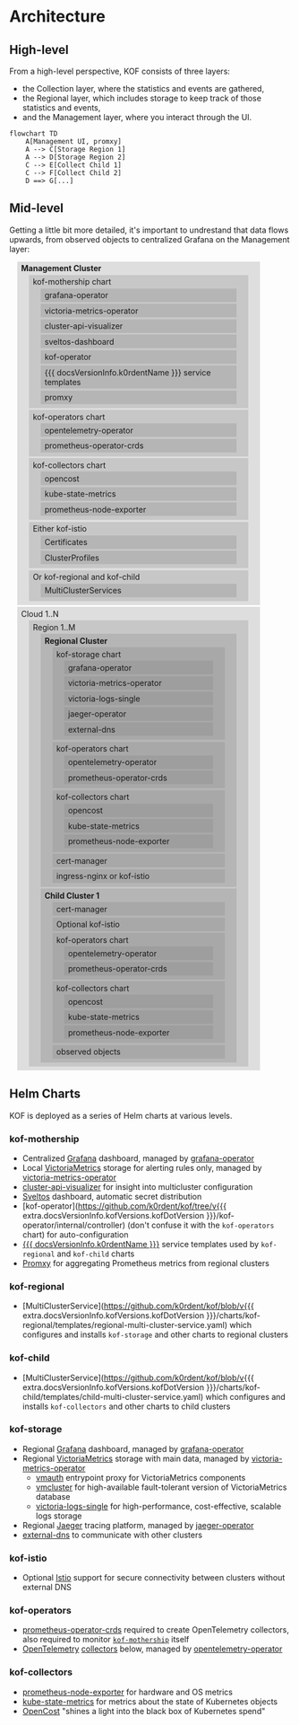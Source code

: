 # Architecture

## High-level

From a high-level perspective, KOF consists of three layers:

* the Collection layer, where the statistics and events are gathered,
* the Regional layer, which includes storage to keep track of those statistics and events,
* and the Management layer, where you interact through the UI.

```mermaid
flowchart TD
    A[Management UI, promxy] 
    A --> C[Storage Region 1]
    A --> D[Storage Region 2]
    C --> E[Collect Child 1]
    C --> F[Collect Child 2]
    D ==> G[...]
```

## Mid-level

Getting a little bit more detailed, it's important to undrestand that data flows upwards,
from observed objects to centralized Grafana on the Management layer:

<!--

To update the diagram:
* Update the indented text below.
* Copy/paste it to https://codepen.io/denis-ryzhkov/pen/ByajZeJ
* Copy the resulting HTML.
* Please preserve custom `max-width: 30em;` in the end.

<b>Management Cluster</b>
  kof-mothership chart
    grafana-operator
    victoria-metrics-operator
    cluster-api-visualizer
    sveltos-dashboard
    kof-operator
    {{{ docsVersionInfo.k0rdentName }}} service templates
    promxy

  kof-operators chart
    opentelemetry-operator
    prometheus-operator-crds

  kof-collectors chart
    opencost
    kube-state-metrics
    prometheus-node-exporter

  Either kof-istio
    Certificates
    ClusterProfiles
  Or kof-regional and kof-child
    MultiClusterServices

Cloud 1..N
  Region 1..M

    <b>Regional Cluster</b>
      kof-storage chart
        grafana-operator
        victoria-metrics-operator
        victoria-logs-single
        jaeger-operator
        external-dns

      kof-operators chart
        opentelemetry-operator
        prometheus-operator-crds

      kof-collectors chart
        opencost
        kube-state-metrics
        prometheus-node-exporter

      cert-manager
      ingress-nginx or kof-istio

    <b>Child Cluster 1</b>
      cert-manager
      Optional kof-istio

      kof-operators chart
        opentelemetry-operator
        prometheus-operator-crds

      kof-collectors chart
        opencost
        kube-state-metrics
        prometheus-node-exporter

      observed objects
-->

<div class="o">
  <b>Management Cluster</b>
  <div class="o">
    kof-mothership chart
    <div class="o">
      grafana-operator
    </div>
    <div class="o">
      victoria-metrics-operator
    </div>
    <div class="o">
      cluster-api-visualizer
    </div>
    <div class="o">
      sveltos-dashboard
    </div>
    <div class="o">
      kof-operator
    </div>
    <div class="o">
      {{{ docsVersionInfo.k0rdentName }}} service templates
    </div>
    <div class="o">
      promxy
    </div>
  </div>
  <div class="o">
    kof-operators chart
    <div class="o">
      opentelemetry-operator
    </div>
    <div class="o">
      prometheus-operator-crds
    </div>
  </div>
  <div class="o">
    kof-collectors chart
    <div class="o">
      opencost
    </div>
    <div class="o">
      kube-state-metrics
    </div>
    <div class="o">
      prometheus-node-exporter
    </div>
  </div>
  <div class="o">
    Either kof-istio
    <div class="o">
      Certificates
    </div>
    <div class="o">
      ClusterProfiles
    </div>
  </div>
  <div class="o">
    Or kof-regional and kof-child
    <div class="o">
      MultiClusterServices
    </div>
  </div>
</div>
<div class="o">
  Cloud 1..N
  <div class="o">
    Region 1..M
    <div class="o">
      <b>Regional Cluster</b>
      <div class="o">
        kof-storage chart
        <div class="o">
          grafana-operator
        </div>
        <div class="o">
          victoria-metrics-operator
        </div>
        <div class="o">
          victoria-logs-single
        </div>
        <div class="o">
          jaeger-operator
        </div>
        <div class="o">
          external-dns
        </div>
      </div>
      <div class="o">
        kof-operators chart
        <div class="o">
          opentelemetry-operator
        </div>
        <div class="o">
          prometheus-operator-crds
        </div>
      </div>
      <div class="o">
        kof-collectors chart
        <div class="o">
          opencost
        </div>
        <div class="o">
          kube-state-metrics
        </div>
        <div class="o">
          prometheus-node-exporter
        </div>
      </div>
      <div class="o">
        cert-manager
      </div>
      <div class="o">
        ingress-nginx or kof-istio
      </div>
    </div>
    <div class="o">
      <b>Child Cluster 1</b>
      <div class="o">
        cert-manager
      </div>
      <div class="o">
        Optional kof-istio
      </div>
      <div class="o">
        kof-operators chart
        <div class="o">
          opentelemetry-operator
        </div>
        <div class="o">
          prometheus-operator-crds
        </div>
      </div>
      <div class="o">
        kof-collectors chart
        <div class="o">
          opencost
        </div>
        <div class="o">
          kube-state-metrics
        </div>
        <div class="o">
          prometheus-node-exporter
        </div>
      </div>
      <div class="o">
        observed objects
      </div>
    </div>
  </div>
</div>

<style>
  .o {
    margin: 0.25em 1em;
    background-color: rgba(128, 128, 128, 0.25);
    padding: 0.25em 0.5em;
    max-width: 30em;
  }
</style>

## Helm Charts

KOF is deployed as a series of Helm charts at various levels.

### kof-mothership

- Centralized [Grafana](https://grafana.com/) dashboard, managed by [grafana-operator](https://github.com/grafana/grafana-operator)
- Local [VictoriaMetrics](https://victoriametrics.com/) storage for alerting rules only, managed by [victoria-metrics-operator](https://docs.victoriametrics.com/operator/)
- [cluster-api-visualizer](https://github.com/Jont828/cluster-api-visualizer) for insight into multicluster configuration
- [Sveltos](https://projectsveltos.github.io/sveltos/) dashboard, automatic secret distribution
- [kof-operator](https://github.com/k0rdent/kof/tree/v{{{ extra.docsVersionInfo.kofVersions.kofDotVersion }}}/kof-operator/internal/controller) (don't confuse it with the `kof-operators` chart) for auto-configuration
- [{{{ docsVersionInfo.k0rdentName }}}](https://github.com/k0rdent) service templates used by `kof-regional` and `kof-child` charts
- [Promxy](https://github.com/jacksontj/promxy) for aggregating Prometheus metrics from regional clusters

### kof-regional

- [MultiClusterService](https://github.com/k0rdent/kof/blob/v{{{ extra.docsVersionInfo.kofVersions.kofDotVersion }}}/charts/kof-regional/templates/regional-multi-cluster-service.yaml)
  which configures and installs `kof-storage` and other charts to regional clusters

### kof-child

- [MultiClusterService](https://github.com/k0rdent/kof/blob/v{{{ extra.docsVersionInfo.kofVersions.kofDotVersion }}}/charts/kof-child/templates/child-multi-cluster-service.yaml)
  which configures and installs `kof-collectors` and other charts to child clusters

### kof-storage

- Regional [Grafana](https://grafana.com/) dashboard, managed by [grafana-operator](https://github.com/grafana/grafana-operator)
- Regional [VictoriaMetrics](https://victoriametrics.com/) storage with main data, managed by [victoria-metrics-operator](https://docs.victoriametrics.com/operator/)
  - [vmauth](https://docs.victoriametrics.com/vmauth/) entrypoint proxy for VictoriaMetrics components
  - [vmcluster](https://docs.victoriametrics.com/operator/resources/vmcluster/) for high-available fault-tolerant version of VictoriaMetrics database
  - [victoria-logs-single](https://github.com/VictoriaMetrics/helm-charts/tree/master/charts/victoria-logs-single) for high-performance, cost-effective, scalable logs storage
- Regional [Jaeger](https://www.jaegertracing.io/) tracing platform, managed by [jaeger-operator](https://github.com/jaegertracing/jaeger-operator)
- [external-dns](https://github.com/kubernetes-sigs/external-dns) to communicate with other clusters

### kof-istio

- Optional [Istio](https://istio.io/) support for secure connectivity between clusters without external DNS

### kof-operators

- [prometheus-operator-crds](https://github.com/prometheus-community/helm-charts/tree/main/charts/prometheus-operator-crds) required to create OpenTelemetry collectors, also required to monitor [`kof-mothership`](#kof-mothership) itself
- [OpenTelemetry](https://opentelemetry.io/) [collectors](https://opentelemetry.io/docs/collector/) below, managed by [opentelemetry-operator](https://opentelemetry.io/docs/kubernetes/operator/)

### kof-collectors

- [prometheus-node-exporter](https://prometheus.io/docs/guides/node-exporter/) for hardware and OS metrics
- [kube-state-metrics](https://github.com/kubernetes/kube-state-metrics) for metrics about the state of Kubernetes objects
- [OpenCost](https://www.opencost.io/) "shines a light into the black box of Kubernetes spend"
